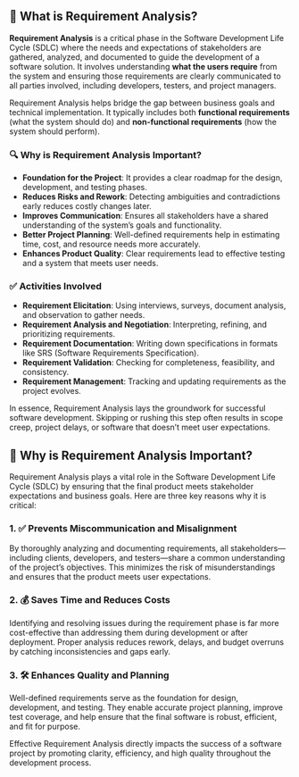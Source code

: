 ## 📘 What is Requirement Analysis?

**Requirement Analysis** is a critical phase in the Software Development Life Cycle (SDLC) where the needs and expectations of stakeholders are gathered, analyzed, and documented to guide the development of a software solution. It involves understanding **what the users require** from the system and ensuring those requirements are clearly communicated to all parties involved, including developers, testers, and project managers.

Requirement Analysis helps bridge the gap between business goals and technical implementation. It typically includes both **functional requirements** (what the system should do) and **non-functional requirements** (how the system should perform).

### 🔍 Why is Requirement Analysis Important?

- **Foundation for the Project**: It provides a clear roadmap for the design, development, and testing phases.
- **Reduces Risks and Rework**: Detecting ambiguities and contradictions early reduces costly changes later.
- **Improves Communication**: Ensures all stakeholders have a shared understanding of the system’s goals and functionality.
- **Better Project Planning**: Well-defined requirements help in estimating time, cost, and resource needs more accurately.
- **Enhances Product Quality**: Clear requirements lead to effective testing and a system that meets user needs.

### ✅ Activities Involved

- **Requirement Elicitation**: Using interviews, surveys, document analysis, and observation to gather needs.
- **Requirement Analysis and Negotiation**: Interpreting, refining, and prioritizing requirements.
- **Requirement Documentation**: Writing down specifications in formats like SRS (Software Requirements Specification).
- **Requirement Validation**: Checking for completeness, feasibility, and consistency.
- **Requirement Management**: Tracking and updating requirements as the project evolves.

In essence, Requirement Analysis lays the groundwork for successful software development. Skipping or rushing this step often results in scope creep, project delays, or software that doesn’t meet user expectations.
## 🚀 Why is Requirement Analysis Important?

Requirement Analysis plays a vital role in the Software Development Life Cycle (SDLC) by ensuring that the final product meets stakeholder expectations and business goals. Here are three key reasons why it is critical:

### 1. ✅ Prevents Miscommunication and Misalignment
By thoroughly analyzing and documenting requirements, all stakeholders—including clients, developers, and testers—share a common understanding of the project’s objectives. This minimizes the risk of misunderstandings and ensures that the product meets user expectations.

### 2. 💰 Saves Time and Reduces Costs
Identifying and resolving issues during the requirement phase is far more cost-effective than addressing them during development or after deployment. Proper analysis reduces rework, delays, and budget overruns by catching inconsistencies and gaps early.

### 3. 🛠️ Enhances Quality and Planning
Well-defined requirements serve as the foundation for design, development, and testing. They enable accurate project planning, improve test coverage, and help ensure that the final software is robust, efficient, and fit for purpose.

Effective Requirement Analysis directly impacts the success of a software project by promoting clarity, efficiency, and high quality throughout the development process.
